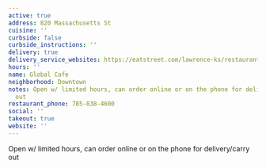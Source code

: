 ```yaml
---
active: true
address: 820 Massachusetts St
cuisine: ''
curbside: false
curbside_instructions: ''
delivery: true
delivery_service_websites: https://eatstreet.com/lawrence-ks/restaurants/global-cafe
hours: ''
name: Global Cafe
neighborhood: Downtown
notes: Open w/ limited hours, can order online or on the phone for delivery/carry
  out
restaurant_phone: 785-838-4600
social: ''
takeout: true
website: ''
---
```


Open w/ limited hours, can order online or on the phone for delivery/carry out